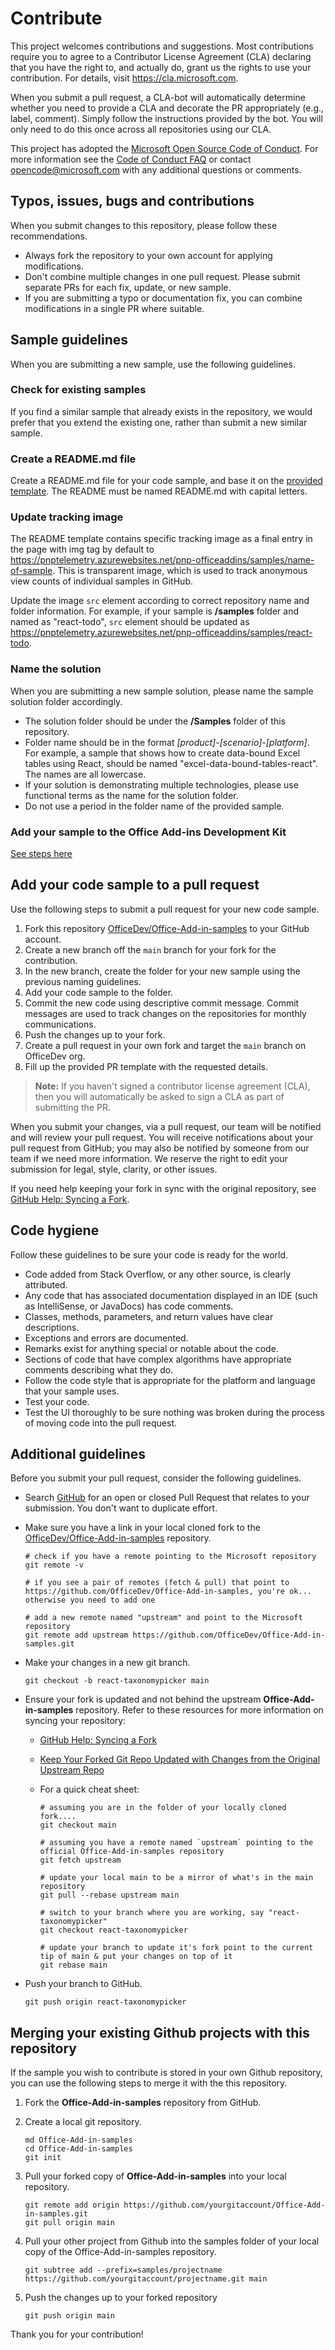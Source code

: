# Contribute

This project welcomes contributions and suggestions. Most contributions require you to
agree to a Contributor License Agreement (CLA) declaring that you have the right to,
and actually do, grant us the rights to use your contribution. For details, visit
https://cla.microsoft.com.

When you submit a pull request, a CLA-bot will automatically determine whether you need
to provide a CLA and decorate the PR appropriately (e.g., label, comment). Simply follow the
instructions provided by the bot. You will only need to do this once across all repositories using our CLA.

This project has adopted the [Microsoft Open Source Code of Conduct](https://opensource.microsoft.com/codeofconduct/).
For more information see the [Code of Conduct FAQ](https://opensource.microsoft.com/codeofconduct/faq/)
or contact [opencode@microsoft.com](mailto:opencode@microsoft.com) with any additional questions or comments.

## Typos, issues, bugs and contributions

When you submit changes to this repository, please follow these recommendations.

* Always fork the repository to your own account for applying modifications.
* Don't combine multiple changes in one pull request. Please submit separate PRs for each fix, update, or new sample.
* If you are submitting a typo or documentation fix, you can combine modifications in a single PR where suitable.

## Sample guidelines

When you are submitting a new sample, use the following guidelines.

### Check for existing samples
If you find a similar sample that already exists in the repository, we would prefer that you extend the existing one, rather than submit a new similar sample.

### Create a README.md file
Create a README.md file for your code sample, and base it on the [provided template](/Templates/readme-template.md). The README must be named README.md with capital letters.

### Update tracking image
The README template contains specific tracking image as a final entry in the page with img tag by default to https://pnptelemetry.azurewebsites.net/pnp-officeaddins/samples/name-of-sample. This is transparent image, which is used to track anonymous view counts of individual samples in GitHub.

Update the image `src` element according to correct repository name and folder information. For example, if your sample is **/samples** folder and named as "react-todo", `src` element should be updated as https://pnptelemetry.azurewebsites.net/pnp-officeaddins/samples/react-todo.

### Name the solution
When you are submitting a new sample solution, please name the sample solution folder accordingly.

* The solution folder should be under the **/Samples** folder of this repository.
* Folder name should be in the format *[product]-[scenario]-[platform]*. For example, a sample that shows how to create data-bound Excel tables using React, should be named "excel-data-bound-tables-react". The names are all lowercase.
* If your solution is demonstrating multiple technologies, please use functional terms as the name for the solution folder.
* Do not use a period in the folder name of the provided sample.

### Add your sample to the Office Add-ins Development Kit
[See steps here](./ADD_SAMPLE_INTO_DEV_KIT.md)

## Add your code sample to a pull request

Use the following steps to submit a pull request for your new code sample.

1. Fork this repository [OfficeDev/Office-Add-in-samples](https://github.com/OfficeDev/Office-Add-in-samples) to your GitHub account.
2. Create a new branch off the `main` branch for your fork for the contribution.
3. In the new branch, create the folder for your new sample using the previous naming guidelines.
4. Add your code sample to the folder.
5. Commit the new code using descriptive commit message. Commit messages are used to track changes on the repositories for monthly communications.
6. Push the changes up to your fork.
7. Create a pull request in your own fork and target the `main` branch on OfficeDev org.
8. Fill up the provided PR template with the requested details.

> **Note:** If you haven't signed a contributor license agreement (CLA), then you will automatically be asked to sign a CLA as part of submitting the PR.

When you submit your changes, via a pull request, our team will be notified and will review your pull request. You will receive notifications about your pull request from GitHub; you may also be notified by someone from our team if we need more information. We reserve the right to edit your submission for legal, style, clarity, or other issues.

If you need help keeping your fork in sync with the original repository, see [GitHub Help: Syncing a Fork](https://help.github.com/articles/syncing-a-fork/).

## Code hygiene

Follow these guidelines to be sure your code is ready for the world.

* Code added from Stack Overflow, or any other source, is clearly attributed.
* Any code that has associated documentation displayed in an IDE (such as IntelliSense, or JavaDocs) has code comments.
* Classes, methods, parameters, and return values have clear descriptions.
* Exceptions and errors are documented.
* Remarks exist for anything special or notable about the code.
* Sections of code that have complex algorithms have appropriate comments describing what they do.
* Follow the code style that is appropriate for the platform and language that your sample uses.
* Test your code.
* Test the UI thoroughly to be sure nothing was broken during the process of moving code into the pull request.

## Additional guidelines

Before you submit your pull request, consider the following guidelines.

* Search [GitHub](https://github.com/OfficeDev/Office-Add-in-samples/pulls) for an open or closed Pull Request
  that relates to your submission. You don't want to duplicate effort.

* Make sure you have a link in your local cloned fork to the [OfficeDev/Office-Add-in-samples](https://github.com/OfficeDev/Office-Add-in-samples) repository.

  ```shell
  # check if you have a remote pointing to the Microsoft repository
  git remote -v

  # if you see a pair of remotes (fetch & pull) that point to https://github.com/OfficeDev/Office-Add-in-samples, you're ok... otherwise you need to add one

  # add a new remote named "upstream" and point to the Microsoft repository
  git remote add upstream https://github.com/OfficeDev/Office-Add-in-samples.git
  ```

* Make your changes in a new git branch.

  ```shell
  git checkout -b react-taxonomypicker main
  ```

* Ensure your fork is updated and not behind the upstream **Office-Add-in-samples** repository. Refer to these resources for more information on syncing your repository:
  * [GitHub Help: Syncing a Fork](https://help.github.com/articles/syncing-a-fork/)
  * [Keep Your Forked Git Repo Updated with Changes from the Original Upstream Repo](http://www.andrewconnell.com/blog/keep-your-forked-git-repo-updated-with-changes-from-the-original-upstream-repo)
  * For a quick cheat sheet:

    ```shell
    # assuming you are in the folder of your locally cloned fork....
    git checkout main

    # assuming you have a remote named `upstream` pointing to the official Office-Add-in-samples repository
    git fetch upstream

    # update your local main to be a mirror of what's in the main repository
    git pull --rebase upstream main

    # switch to your branch where you are working, say "react-taxonomypicker"
    git checkout react-taxonomypicker

    # update your branch to update it's fork point to the current tip of main & put your changes on top of it
    git rebase main
    ```

* Push your branch to GitHub.

  ```shell
  git push origin react-taxonomypicker
  ```

## Merging your existing Github projects with this repository

If the sample you wish to contribute is stored in your own Github repository, you can use the following steps to merge it with the this repository.

1. Fork the **Office-Add-in-samples** repository from GitHub.

1. Create a local git repository.

    ```shell
    md Office-Add-in-samples
    cd Office-Add-in-samples
    git init
    ```

1. Pull your forked copy of **Office-Add-in-samples** into your local repository.

    ```shell
    git remote add origin https://github.com/yourgitaccount/Office-Add-in-samples.git
    git pull origin main
    ```

1. Pull your other project from Github into the samples folder of your local copy of the Office-Add-in-samples repository.

    ```shell
    git subtree add --prefix=samples/projectname https://github.com/yourgitaccount/projectname.git main
    ```

1. Push the changes up to your forked repository

    ```shell
    git push origin main
    ```

Thank you for your contribution!
